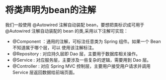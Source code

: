 # 将类声明为bean的注解

我们一般使用 @Autowired 注解自动装配 bean，要想把类标识成可用于 @Autowired 注解自动装配的 bean 的类,采用以下注解可实现：

- @Component ：通用的注解，可标注任意类为 Spring 组件。如果一个 Bean 不知道属于哪个层，可以
    使用该注解标注。
- @Repository : 对应持久层即 Dao 层，主要用于数据库相关操作。
- @Service : 对应服务层，主要涉及一些复杂的逻辑，需要用到 Dao 层。
- @Controller : 对应 Spring MVC 控制层，主要用户接受用户请求并调用 Service 层返回数据给前端页面。